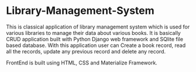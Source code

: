 # Library-Management-System
This is classical application of library management system which is used for various libraries to manage their data about various books. It is basically CRUD application built with Python Django web framework and SQlite file based database. With this application user can Create a book record, read all the records, update any previous record and delete any record.

FrontEnd is built using HTML, CSS and Materialize Framework.
